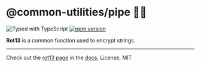 # @common-utilities/pipe 🧰🔐

![Typed with TypeScript](https://flat.badgen.net/badge/icon/Typed?icon=typescript&label&labelColor=blue&color=555555)
[![npm version](https://badge.fury.io/js/%40common-utilities%2Frot13.svg)](https://badge.fury.io/js/%40common-utilities%2Frot13)

**Rot13** is a common function used to encrypt strings.

---

Check out the [rot13 page](https://www.common-utilities.com/utilities/packages/rot13) in the [docs](https://www.common-utilities.com). License, MIT

